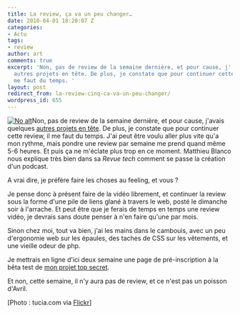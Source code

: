 ```yaml
---
title: La review, ça va un peu changer…
date: 2010-04-01 18:20:07 Z
categories:
- Actu
tags:
- review
author: art
comments: true
excerpt: 'Non, pas de review de la semaine dernière, et pour cause, j''avais quelques
  autres projets en tête. De plus, je constate que pour continuer cette review, il
  me faut du temps. '
layout: post
redirect_from: la-review-cinq-ca-va-un-peu-changer/
wordpress_id: 655
---
```


<a href="https://static.irz.fr/2010/04/baby-crying.png"><img alt="No alt" data-src="https://static.irz.fr/2010/04/baby-crying-261x300.png" src="https://static.irz.fr/thumb.php?size=<100&crop=0&src=https://static.irz.fr/2010/04/baby-crying-261x300.png" /></a>Non, pas de review de la semaine dernière, et pour cause, j'avais quelques [autres projets en tête](https://irz.fr/maintenant-on-se-retrousse-les-manches). De plus, je constate que pour continuer cette review, il me faut du temps. J'ai peut être voulu aller plus vite qu'a mon rythme, mais pondre une review par semaine me prend quand même 5-6 heures. Et puis ça ne m'éclate plus trop en ce moment. Matthieu Blanco nous explique très bien dans sa _Revue tech_ comment se passe la création d'un podcast.

A vrai dire, je préfère faire les choses au feeling, et vous ?

Je pense donc à présent faire de la vidéo librement, et continuer la review sous la forme d'une pile de liens glané à travers le web, posté le dimanche soir à l'arrache. Et peut être que je ferais de temps en temps une review vidéo, je devrais sans doute penser à n'en faire qu'une par mois.

Sinon chez moi, tout va bien, j'ai les mains dans le cambouis, avec un peu d'ergonomie web sur les épaules, des taches de CSS sur les vêtements, et une vieille odeur de php.

Je mettrais en ligne d'ici deux semaine une page de pré-inscription à la bêta test de [mon projet top secret](https://irz.fr/maintenant-on-se-retrousse-les-manches).

Et non, cette semaine, il n'y aura pas de review, et ce n'est pas un poisson d'Avril.

[Photo : tucia.com via [Flickr](http://www.flickr.com/photos/tucia/4286674031/)] 
